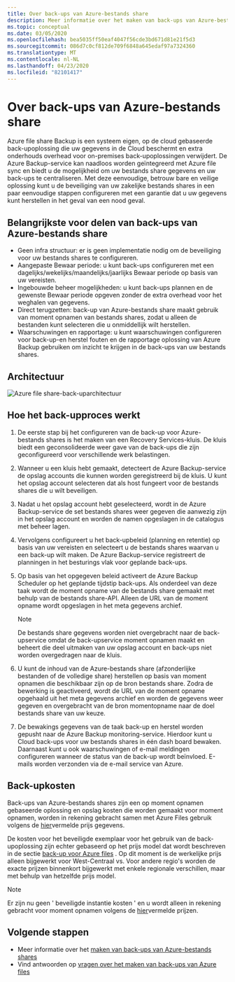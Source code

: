 ```yaml
---
title: Over back-ups van Azure-bestands share
description: Meer informatie over het maken van back-ups van Azure-bestands shares in de Recovery Services kluis
ms.topic: conceptual
ms.date: 03/05/2020
ms.openlocfilehash: bea5035ff50eaf4047f56cde3bd671d81e21f5d3
ms.sourcegitcommit: 086d7c0cf812de709f6848a645edaf97a7324360
ms.translationtype: MT
ms.contentlocale: nl-NL
ms.lasthandoff: 04/23/2020
ms.locfileid: "82101417"
---
```

# <a name="about-azure-file-share-backup"></a>Over back-ups van Azure-bestands share

Azure file share Backup is een systeem eigen, op de cloud gebaseerde back-upoplossing die uw gegevens in de Cloud beschermt en extra onderhouds overhead voor on-premises back-upoplossingen verwijdert. De Azure Backup-service kan naadloos worden geïntegreerd met Azure file sync en biedt u de mogelijkheid om uw bestands share gegevens en uw back-ups te centraliseren. Met deze eenvoudige, betrouw bare en veilige oplossing kunt u de beveiliging van uw zakelijke bestands shares in een paar eenvoudige stappen configureren met een garantie dat u uw gegevens kunt herstellen in het geval van een nood geval.

## <a name="key-benefits-of-azure-file-share-backup"></a>Belangrijkste voor delen van back-ups van Azure-bestands share

* Geen infra structuur: er is geen implementatie nodig om de beveiliging voor uw bestands shares te configureren.
* Aangepaste Bewaar periode: u kunt back-ups configureren met een dagelijks/wekelijks/maandelijks/jaarlijks Bewaar periode op basis van uw vereisten.
* Ingebouwde beheer mogelijkheden: u kunt back-ups plannen en de gewenste Bewaar periode opgeven zonder de extra overhead voor het weghalen van gegevens.
* Direct terugzetten: back-up van Azure-bestands share maakt gebruik van moment opnamen van bestands shares, zodat u alleen de bestanden kunt selecteren die u onmiddellijk wilt herstellen.
* Waarschuwingen en rapportage: u kunt waarschuwingen configureren voor back-up-en herstel fouten en de rapportage oplossing van Azure Backup gebruiken om inzicht te krijgen in de back-ups van uw bestands shares.

## <a name="architecture"></a>Architectuur

![Azure file share-back-uparchitectuur](./media/azure-file-share-backup-overview/azure-file-shares-backup-architecture.png)

## <a name="how-the-backup-process-works"></a>Hoe het back-upproces werkt

1. De eerste stap bij het configureren van de back-up voor Azure-bestands shares is het maken van een Recovery Services-kluis. De kluis biedt een geconsolideerde weer gave van de back-ups die zijn geconfigureerd voor verschillende werk belastingen.

2. Wanneer u een kluis hebt gemaakt, detecteert de Azure Backup-service de opslag accounts die kunnen worden geregistreerd bij de kluis. U kunt het opslag account selecteren dat als host fungeert voor de bestands shares die u wilt beveiligen.

3. Nadat u het opslag account hebt geselecteerd, wordt in de Azure Backup-service de set bestands shares weer gegeven die aanwezig zijn in het opslag account en worden de namen opgeslagen in de catalogus met beheer lagen.

4. Vervolgens configureert u het back-upbeleid (planning en retentie) op basis van uw vereisten en selecteert u de bestands shares waarvan u een back-up wilt maken. De Azure Backup-service registreert de planningen in het besturings vlak voor geplande back-ups.

5. Op basis van het opgegeven beleid activeert de Azure Backup Scheduler op het geplande tijdstip back-ups. Als onderdeel van deze taak wordt de moment opname van de bestands share gemaakt met behulp van de bestands share-API. Alleen de URL van de moment opname wordt opgeslagen in het meta gegevens archief.

    >[!NOTE]
    >De bestands share gegevens worden niet overgebracht naar de back-upservice omdat de back-upservice moment opnamen maakt en beheert die deel uitmaken van uw opslag account en back-ups niet worden overgedragen naar de kluis.

6. U kunt de inhoud van de Azure-bestands share (afzonderlijke bestanden of de volledige share) herstellen op basis van moment opnamen die beschikbaar zijn op de bron bestands share. Zodra de bewerking is geactiveerd, wordt de URL van de moment opname opgehaald uit het meta gegevens archief en worden de gegevens weer gegeven en overgebracht van de bron momentopname naar de doel bestands share van uw keuze.

7. De bewakings gegevens van de taak back-up en herstel worden gepusht naar de Azure Backup monitoring-service. Hierdoor kunt u Cloud back-ups voor uw bestands shares in één dash board bewaken. Daarnaast kunt u ook waarschuwingen of e-mail meldingen configureren wanneer de status van de back-up wordt beïnvloed. E-mails worden verzonden via de e-mail service van Azure.

## <a name="backup-costs"></a>Back-upkosten

Back-ups van Azure-bestands shares zijn een op moment opnamen gebaseerde oplossing en opslag kosten die worden gemaakt voor moment opnamen, worden in rekening gebracht samen met Azure Files gebruik volgens de [hier](https://azure.microsoft.com/pricing/details/storage/files/)vermelde prijs gegevens.

De kosten voor het beveiligde exemplaar voor het gebruik van de back-upoplossing zijn echter gebaseerd op het prijs model dat wordt beschreven in de sectie [back-up voor Azure files](https://azure.microsoft.com/pricing/details/backup/) . Op dit moment is de werkelijke prijs alleen bijgewerkt voor West-Centraal vs. Voor andere regio's worden de exacte prijzen binnenkort bijgewerkt met enkele regionale verschillen, maar met behulp van hetzelfde prijs model.

>[!NOTE]
>Er zijn nu geen ' beveiligde instantie kosten ' en u wordt alleen in rekening gebracht voor moment opnamen volgens de [hier](https://azure.microsoft.com/pricing/details/storage/files/)vermelde prijzen.

## <a name="next-steps"></a>Volgende stappen

* Meer informatie over het [maken van back-ups van Azure-bestands shares](backup-afs.md)
* Vind antwoorden op [vragen over het maken van back-ups van Azure files](backup-azure-files-faq.md)

